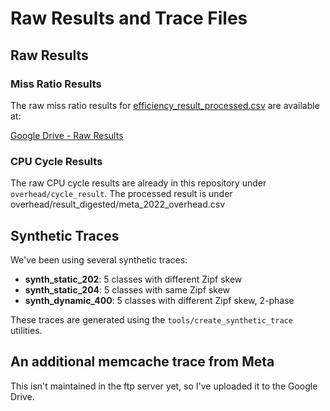 
# Raw Results and Trace Files

## Raw Results

### Miss Ratio Results
The raw miss ratio results for [efficiency_result_processed.csv](https://github.com/eth-easl/slab-rebalance-bench/blob/main/exp/result/efficiency_result_processed.csv) are available at:

[Google Drive - Raw Results](https://drive.google.com/drive/folders/1AHaZh6hOjy2IF813JpV9w2h3gIKV4QCZ?usp=drive_link)

### CPU Cycle Results
The raw CPU cycle results are already in this repository under `overhead/cycle_result`.
The processed result is under overhead/result_digested/meta_2022_overhead.csv

## Synthetic Traces

We've been using several synthetic traces:

- **synth_static_202**: 5 classes with different Zipf skew
- **synth_static_204**: 5 classes with same Zipf skew  
- **synth_dynamic_400**: 5 classes with different Zipf skew, 2-phase

These traces are generated using the `tools/create_synthetic_trace` utilities.

## An additional memcache trace from Meta
This isn't maintained in the ftp server yet, so I've uploaded it to the Google Drive.
